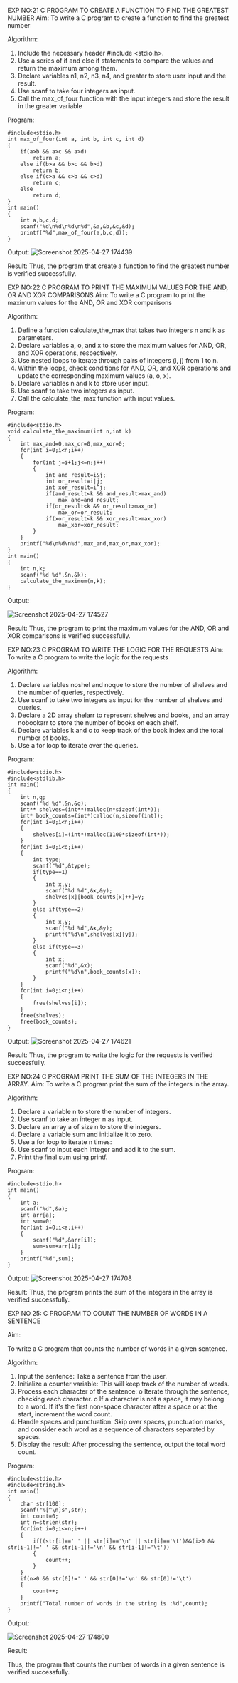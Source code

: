

EXP NO:21 C PROGRAM TO CREATE A FUNCTION TO FIND THE GREATEST NUMBER
Aim:
To write a C program to create a function to find the greatest number

Algorithm:
1.	Include the necessary header #include <stdio.h>.
2.	Use a series of if and else if statements to compare the values and return the maximum among them.
3.	Declare variables n1, n2, n3, n4, and greater to store user input and the result.
4.	Use scanf to take four integers as input.
5.	Call the max_of_four function with the input integers and store the result in the greater variable
 
Program:
```
#include<stdio.h>
int max_of_four(int a, int b, int c, int d)
{
    if(a>b && a>c && a>d)
        return a;
    else if(b>a && b>c && b>d)
        return b;
    else if(c>a && c>b && c>d)
        return c;
    else
        return d;
}
int main()
{
    int a,b,c,d;
    scanf("%d\n%d\n%d\n%d",&a,&b,&c,&d);
    printf("%d",max_of_four(a,b,c,d));
}
```
Output:
![Screenshot 2025-04-27 174439](https://github.com/user-attachments/assets/66d9eca9-06b7-4698-890a-639e29cdacb8)


Result:
Thus, the program  that create a function to find the greatest number is verified successfully.


 
EXP NO:22 C PROGRAM TO PRINT THE MAXIMUM VALUES FOR THE AND, OR AND  XOR COMPARISONS
Aim:
To write a C program to print the maximum values for the AND, OR and XOR comparisons

Algorithm:
1.	Define a function calculate_the_max that takes two integers n and k as parameters.
2.	Declare variables a, o, and x to store the maximum values for AND, OR, and XOR operations, respectively.
3.	Use nested loops to iterate through pairs of integers (i, j) from 1 to n.
4.	Within the loops, check conditions for AND, OR, and XOR operations and update the corresponding maximum values (a, o, x).
5.	Declare variables n and k to store user input.
6.	Use scanf to take two integers as input.
7.	Call the calculate_the_max function with input values.
 
Program:
```
#include<stdio.h>
void calculate_the_maximum(int n,int k)
{
    int max_and=0,max_or=0,max_xor=0;
    for(int i=0;i<n;i++)
    {
        for(int j=i+1;j<=n;j++)
        {
            int and_result=i&j;
            int or_result=i|j;
            int xor_result=i^j;
            if(and_result<k && and_result>max_and)
                max_and=and_result;
            if(or_result<k && or_result>max_or)
                max_or=or_result;
            if(xor_result<k && xor_result>max_xor)
                max_xor=xor_result;
        }
    }
    printf("%d\n%d\n%d",max_and,max_or,max_xor);
}
int main()
{
    int n,k;
    scanf("%d %d",&n,&k);
    calculate_the_maximum(n,k);
}
```
Output:

![Screenshot 2025-04-27 174527](https://github.com/user-attachments/assets/64eec9a0-7397-4f42-913f-2d4e6f1e75fb)

Result:
Thus, the program to print the maximum values for the AND, OR and XOR comparisons
is verified successfully.


 
EXP NO:23 C PROGRAM TO WRITE THE LOGIC FOR THE REQUESTS
Aim:
To write a C program to write the logic for the requests

Algorithm:
1.	Declare variables noshel and noque to store the number of shelves and the number of queries, respectively.
2.	Use scanf to take two integers as input for the number of shelves and queries.
3.	Declare a 2D array shelarr to represent shelves and books, and an array nobookarr to store the number of books on each shelf.
4.	Declare variables k and c to keep track of the book index and the total number of books.
5.	Use a for loop to iterate over the queries.
 
Program:
```
#include<stdio.h>
#include<stdlib.h>
int main()
{
    int n,q;
    scanf("%d %d",&n,&q);
    int** shelves=(int**)malloc(n*sizeof(int*));
    int* book_counts=(int*)calloc(n,sizeof(int));
    for(int i=0;i<n;i++)
    {
        shelves[i]=(int*)malloc(1100*sizeof(int*));
    }
    for(int i=0;i<q;i++)
    {
        int type;
        scanf("%d",&type);
        if(type==1)
        {
            int x,y;
            scanf("%d %d",&x,&y);
            shelves[x][book_counts[x]++]=y;
        }
        else if(type==2)
        {
            int x,y;
            scanf("%d %d",&x,&y);
            printf("%d\n",shelves[x][y]);
        }
        else if(type==3)
        {
            int x;
            scanf("%d",&x);
            printf("%d\n",book_counts[x]);
        }
    }
    for(int i=0;i<n;i++)
    {
        free(shelves[i]);
    }
    free(shelves);
    free(book_counts);
}
```
Output:
![Screenshot 2025-04-27 174621](https://github.com/user-attachments/assets/1bb52757-19d5-4412-b915-81d577ea125a)



Result:
Thus, the program to write the logic for the requests is verified successfully.


 
EXP NO:24 C PROGRAM PRINT THE SUM OF THE INTEGERS IN THE ARRAY.
Aim:
To write a C program print the sum of the integers in the array.

Algorithm:
1.	Declare a variable n to store the number of integers.
2.	Use scanf to take an integer n as input.
3.	Declare an array a of size n to store the integers.
4.	Declare a variable sum and initialize it to zero.
5.	Use a for loop to iterate n times:
6.	Use scanf to input each integer and add it to the sum.
7.	Print the final sum using printf.



Program:
```
#include<stdio.h>
int main()
{
    int a;
    scanf("%d",&a);
    int arr[a];
    int sum=0;
    for(int i=0;i<a;i++)
    {
        scanf("%d",&arr[i]);
        sum=sum+arr[i];
    }
    printf("%d",sum);
}
```
Output:
![Screenshot 2025-04-27 174708](https://github.com/user-attachments/assets/41dfd3fb-6996-4b19-a575-84163cc24b26)


 


Result:
Thus, the program prints the sum of the integers in the array is verified successfully.


 
EXP NO 25: C PROGRAM TO COUNT THE NUMBER OF WORDS IN A      SENTENCE



Aim:

To write a C program that counts the number of words in a given sentence.

Algorithm:

1.	Input the sentence: Take a sentence from the user.
2.	Initialize a counter variable: This will keep track of the number of words.
3.	Process each character of the sentence:
o	Iterate through the sentence, checking each character.
o	If a character is not a space, it may belong to a word. If it's the first non-space character after a space or at the start, increment the word count.
4.	Handle spaces and punctuation: Skip over spaces, punctuation marks, and consider each word as a sequence of characters separated by spaces.
5.	Display the result: After processing the sentence, output the total word count.



Program:
```
#include<stdio.h>
#include<string.h>
int main()
{
    char str[100];
    scanf("%[^\n]s",str);
    int count=0;
    int n=strlen(str);
    for(int i=0;i<=n;i++)
    {
        if((str[i]==' ' || str[i]=='\n' || str[i]=='\t')&&(i>0 && str[i-1]!=' ' && str[i-1]!='\n' && str[i-1]!='\t'))
        {
            count++;
        }
    }
    if(n>0 && str[0]!=' ' && str[0]!='\n' && str[0]!='\t')
    {
        count++;
    }
    printf("Total number of words in the string is :%d",count);
}
```
Output:

![Screenshot 2025-04-27 174800](https://github.com/user-attachments/assets/04c34cde-6f7d-4350-b578-4544ede9a976)



Result:

Thus, the program that counts the number of words in a given sentence is verified 
successfully.
